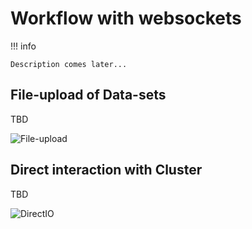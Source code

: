 # Workflow with websockets

!!! info

    Description comes later...

## File-upload of Data-sets

TBD

![File-upload](../img/Dataset_upload_workflow.drawio)


## Direct interaction with Cluster

TBD

![DirectIO](../img/DirectIO_workflow.drawio)

